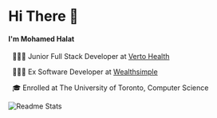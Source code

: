 # Hi There 👋
#### I'm Mohamed Halat
<p>
  &nbsp; 👨🏾‍💻 Junior Full Stack Developer at <a href="https://verto.health"> Verto Health </a>
</p>
<p>
  &nbsp; 👨🏾‍💻 Ex Software Developer at <a href="https://www.wealthsimple.com"> Wealthsimple </a>
</p>
<p>
  &nbsp; 🎓 Enrolled at The University of Toronto, Computer Science
</p>

![Readme Stats](https://github-readme-stats.vercel.app/api?username=MohamedHalat&show_icons=true&count_private=true)
